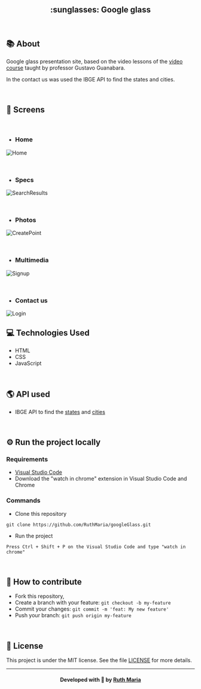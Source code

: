 
<h2 align="center"> :sunglasses: Google glass </h2><br>

## :books: About
<p align="justify">

Google glass presentation site, based on the video lessons of the [video course](https://www.youtube.com/watch?v=epDCjksKMok&list=PLHz_AreHm4dlAnJ_jJtV29RFxnPHDuk9o) taught by professor Gustavo Guanabara.<br>

In the contact us was used the IBGE API to find the states and cities. </p>

<br>

## :iphone: Screens
<br>

* ### Home 
![Home](https://github.com/RuthMaria/googleGlass/blob/master/public/_screens/index.png) 

<br>

* ### Specs
![SearchResults](https://github.com/RuthMaria/googleGlass/blob/master/public/_screens/specs.png) 

<br>

* ### Photos
![CreatePoint](https://github.com/RuthMaria/googleGlass/blob/master/public/_screens/photos.png) 

<br>

* ### Multimedia
![Signup](https://github.com/RuthMaria/googleGlass/blob/master/public/_screens/multimedia.png) 

<br>

* ### Contact us
![Login](https://github.com/RuthMaria/googleGlass/blob/master/public/_screens/contact-us.png) 


## :computer: Technologies Used
 * HTML
 * CSS
 * JavaScript
 
<br>


 ## :earth_americas: API used
 * IBGE API to find the [states](https://servicodados.ibge.gov.br/api/docs/localidades?versao=1#api-UFs-estadosGet)
 and [cities](https://servicodados.ibge.gov.br/api/docs/localidades?versao=1#api-Municipios-estadosUFMunicipiosGet)
  
<br>

## :gear: Run the project locally

### Requirements
- [Visual Studio Code](https://code.visualstudio.com/download)
- Download the "watch in chrome" extension in Visual Studio Code and Chrome

### Commands

- Clone this repository

```
git clone https://github.com/RuthMaria/googleGlass.git
```

- Run the project

```
Press Ctrl + Shift + P on the Visual Studio Code and type "watch in chrome"
```

<br>

## :thinking: How to contribute

- Fork this repository,
- Create a branch with your feature: `git checkout -b my-feature`
- Commit your changes: `git commit -m 'feat: My new feature'`
- Push your branch: `git push origin my-feature`

<br>

## :memo: License

This project is under the MIT license. See the  file [LICENSE](LICENSE) for more details.

---

<h4 align="center">
    Developed with 💜 by <a href="https://www.linkedin.com/in/ruth-maria-9b256071/" target="_blank">Ruth Maria</a>
</h4>